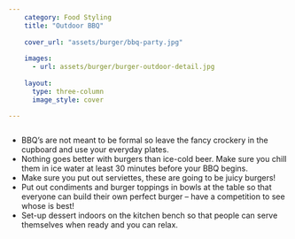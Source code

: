 ```yaml
---
    category: Food Styling
    title: "Outdoor BBQ"
    
    cover_url: "assets/burger/bbq-party.jpg"
    
    images:
      - url: assets/burger/burger-outdoor-detail.jpg
    
    layout:
      type: three-column
      image_style: cover

---
```


<img data-media-id="images:1">

-	BBQ’s are not meant to be formal so leave the fancy crockery in the cupboard and use your everyday plates.
-	Nothing goes better with burgers than ice-cold beer. Make sure you chill them in ice water at least 30 minutes before your BBQ begins.
-	Make sure you put out serviettes, these are going to be juicy burgers!
-	Put out condiments and burger toppings in bowls at the table so that everyone can build their own perfect burger – have a competition to see whose is best!  
-	Set-up dessert indoors on the kitchen bench so that people can serve themselves when ready and you can relax.
